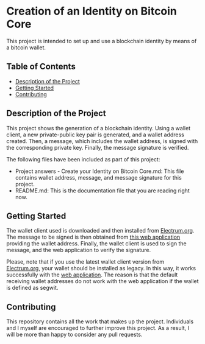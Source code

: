 # Creation of an Identity on Bitcoin Core

This project is intended to set up and use a blockchain identity by means of a bitcoin wallet.

## Table of Contents

* [Description of the Project](#description-of-the-project)
* [Getting Started](#getting-started)
* [Contributing](#contributing)

## Description of the Project

This project shows the generation of a blockchain identity. Using a wallet client, a new private-public key pair is generated, and a wallet address created. Then, a message, which includes the wallet address, is signed with the corresponding private key. Finally, the message signature is verified.

The following files have been included as part of this project:

* Project answers - Create your Identity on Bitcoin Core.md: This file contains wallet address, message, and message signature for this project.
* README.md: This is the documentation file that you are reading right now.

## Getting Started

The wallet client used is downloaded and then installed from [Electrum.org](https://electrum.org/#download). The message to be signed is then obtained from [this web application](https://bitcoin-message-validation.firebaseapp.com/) providing the wallet address. Finally, the wallet client is used to sign the message, and the web application to verify the signature.

Please, note that if you use the latest wallet client version from [Electrum.org](https://electrum.org/#download), your wallet should be installed as legacy. In this way, it works successfully with the [web application](https://bitcoin-message-validation.firebaseapp.com/). The reason is that the default receiving wallet addresses do not work with the web application if the wallet is defined as segwit.

## Contributing

This repository contains all the work that makes up the project. Individuals and I myself are encouraged to further improve this project. As a result, I will be more than happy to consider any pull requests.